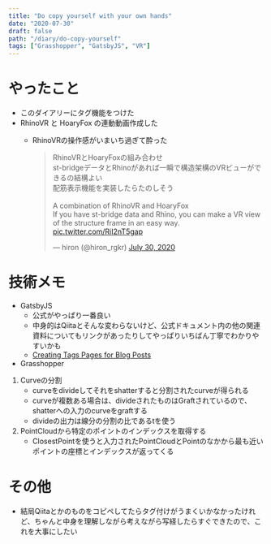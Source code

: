 ```yaml
---
title: "Do copy yourself with your own hands"
date: "2020-07-30"
draft: false
path: "/diary/do-copy-yourself"
tags: ["Grasshopper", "GatsbyJS", "VR"]
---
```


# やったこと

+ このダイアリーにタグ機能をつけた
+ RhinoVR と HoaryFox の連動動画作成した
  + RhinoVRの操作感がいまいち過ぎて酔った
  
    <blockquote class="twitter-tweet"><p lang="ja" dir="ltr">RhinoVRとHoaryFoxの組み合わせ<br>st-bridgeデータとRhinoがあれば一瞬で構造架構のVRビューができるの結構よい<br>配筋表示機能を実装したらたのしそう<br><br>A combination of RhinoVR and HoaryFox<br>If you have st-bridge data and Rhino, you can make a VR view of the structure frame in an easy way. <a href="https://t.co/RiI2nT5gap">pic.twitter.com/RiI2nT5gap</a></p>&mdash; hiron (@hiron_rgkr) <a href="https://twitter.com/hiron_rgkr/status/1288837971458760706?ref_src=twsrc%5Etfw">July 30, 2020</a></blockquote> <script async src="https://platform.twitter.com/widgets.js" charset="utf-8"></script>

# 技術メモ

+ GatsbyJS
  + 公式がやっぱり一番良い
  + 中身的はQiitaとそんな変わらないけど、公式ドキュメント内の他の関連資料についてもリンクがあったりしてやっぱりいちばん丁寧でわかりやすいかも
  + [Creating Tags Pages for Blog Posts](https://www.gatsbyjs.org/docs/adding-tags-and-categories-to-blog-posts/)
+ Grasshopper
1. Curveの分割
   + curveをdivideしてそれをshatterすると分割されたcurveが得られる
   + curveが複数ある場合は、divideされたものはGraftされているので、shatterへの入力のcurveをgraftする
   + divideの出力は線分の分割の比であるtを使う
2. PointCloudから特定のポイントのインデックスを取得する
   + ClosestPointを使うと入力されたPointCloudとPointのなかから最も近いポイントの座標とインデックスが返ってくる

# その他

+ 結局Qiitaとかのものをコピペしてたらタグ付けがうまくいかなかったけれど、ちゃんと中身を理解しながら考えながら写経したらすぐできたので、これを大事にしたい